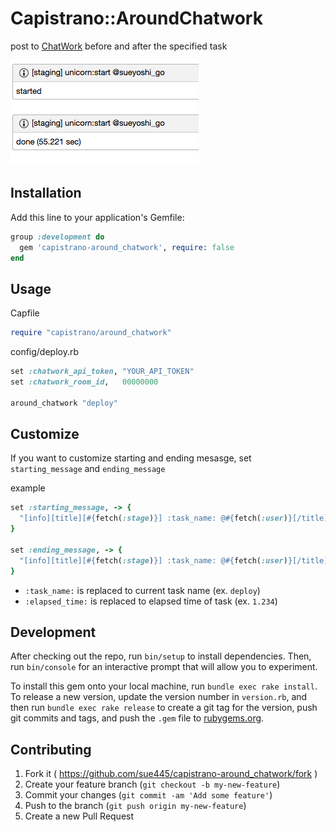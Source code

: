 # Capistrano::AroundChatwork

post to [ChatWork](http://www.chatwork.com/) before and after the specified task

![example](img/example.png)

## Installation

Add this line to your application's Gemfile:

```ruby
group :development do
  gem 'capistrano-around_chatwork', require: false
end
```

## Usage

Capfile

```ruby
require "capistrano/around_chatwork"
```

config/deploy.rb

```ruby
set :chatwork_api_token, "YOUR_API_TOKEN"
set :chatwork_room_id,   00000000

around_chatwork "deploy"
```

## Customize
If you want to customize starting and ending mesasge, set `starting_message` and `ending_message`

example

```ruby
set :starting_message, -> {
  "[info][title][#{fetch(:stage)}] :task_name: @#{fetch(:user)}[/title]started[/info]"
}

set :ending_message, -> {
  "[info][title][#{fetch(:stage)}] :task_name: @#{fetch(:user)}[/title]done (:elapsed_time: sec)[/info]"
}
```

* `:task_name:` is replaced to current task name (ex. `deploy`)
* `:elapsed_time:` is replaced to elapsed time of task (ex. `1.234`)

## Development

After checking out the repo, run `bin/setup` to install dependencies. Then, run `bin/console` for an interactive prompt that will allow you to experiment.

To install this gem onto your local machine, run `bundle exec rake install`. To release a new version, update the version number in `version.rb`, and then run `bundle exec rake release` to create a git tag for the version, push git commits and tags, and push the `.gem` file to [rubygems.org](https://rubygems.org).

## Contributing

1. Fork it ( https://github.com/sue445/capistrano-around_chatwork/fork )
2. Create your feature branch (`git checkout -b my-new-feature`)
3. Commit your changes (`git commit -am 'Add some feature'`)
4. Push to the branch (`git push origin my-new-feature`)
5. Create a new Pull Request
